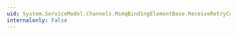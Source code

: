 ```yaml
---
uid: System.ServiceModel.Channels.MsmqBindingElementBase.ReceiveRetryCount
internalonly: False
---
```

